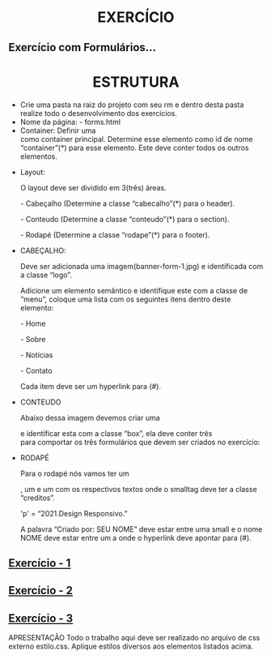 <h1 align="center">EXERCÍCIO</h1>
<h2>Exercício com Formulários...</h2>

<h1 align="center">ESTRUTURA</h1>

<ul>
<li>Crie uma pasta na raiz do projeto com seu rm e dentro desta pasta realize todo o desenvolvimento dos exercícios.</li>  
<li>Nome da página: - forms.html</li>
<li>Container: Definir uma <div> como container principal. Determine esse elemento como id de nome “container”(*) para esse elemento. Este deve conter todos os outros elementos.</li>
<li>
  <p>Layout:</p>
<p>O layout deve ser dividido em 3(três) áreas.</p>
<p>- Cabeçalho (Determine a classe “cabecalho”(*) para o header).</p>
<p>- Conteudo (Determine a classe “conteudo”(*) para o section).</p>
<p>- Rodapé (Determine a classe “rodape”(*) para o footer).</p>
</li>
<li>CABEÇALHO:
  <p>Deve ser adicionada uma imagem(banner-form-1.jpg) e identificada com a classe “logo”.</p>
<p>Adicione um elemento semântico e identifique este com a classe de “menu”, coloque uma lista com os seguintes itens dentro deste elemento:</p>
<p>- Home</p>
<p>- Sobre</p>
<p>- Notícias</p>
<p>- Contato</p>
<p>Cada item deve ser um hyperlink para (#).</p>
</li>
<li>CONTEUDO
<p>Abaixo dessa imagem devemos criar uma <div> e identificar esta com a classe “box”, ela deve conter três <div> para comportar os três formulários que devem ser criados no exercício:</p>
</li>
<li>RODAPÉ
<p>Para o rodapé nós vamos ter um <p>, um <smmall> e um <a> com os respectivos textos onde o smalltag deve ter a classe “creditos”.</p>
<p> 'p' = “2021.Design Responsivo.”</p>
 <p>A palavra “Criado por: SEU NOME” deve estar entre uma small e o nome NOME deve estar entre um a onde o hyperlink deve apontar para (#).</p>
</li>
</ul>

## [Exercício - 1](https://drive.google.com/file/d/1aq6yeJoPqxTo3mR2c4RyhM5zwYxIW7Q1/view)
## [Exercício - 2](https://drive.google.com/file/d/1X1Yz8opPMJPZT3XELvm-RTBnLyS18CJM/view)
## [Exercício - 3](https://drive.google.com/file/d/1L8BuHSxAy6Zekug_GdH00j9pzDZZThxi/view)

APRESENTAÇÃO
Todo o trabalho aqui deve ser realizado no arquivo de css externo estilo.css.
Aplique estilos diversos aos elementos listados acima.
